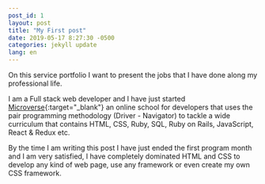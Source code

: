 ```yaml
---
post_id: 1
layout: post
title: "My First post"
date: 2019-05-17 8:27:30 -0500
categories: jekyll update
lang: en
---
```


On this service portfolio I want to present the jobs that I have done along my professional life.

I am a Full stack web developer and I have just started [Microverse](https://www.microverse.org/){:target="_blank"} an online school for developers that uses the pair programming methodology (Driver - Navigator) to tackle a wide curriculum that contains HTML, CSS, Ruby, SQL, Ruby on Rails, JavaScript, React & Redux etc.

By the time I am writing this post I have just ended the first program month and I am very satisfied, I have completely dominated HTML and CSS to develop any kind of web page, use any framework or even create my own CSS framework.